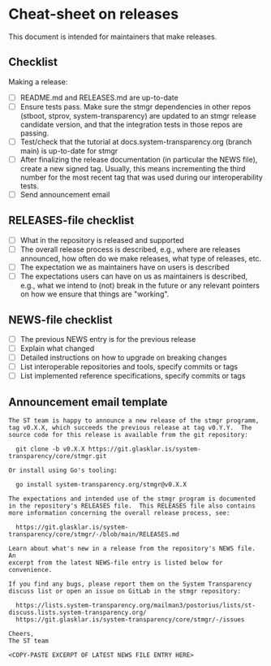 # Cheat-sheet on releases

This document is intended for maintainers that make releases.

## Checklist

Making a release:

  - [ ] README.md and RELEASES.md are up-to-date
  - [ ] Ensure tests pass. Make sure the stmgr dependencies in other
        repos (stboot, stprov, system-transparency) are updated to
        an stmgr release candidate version, and that the integration
        tests in those repos are passing.
  - [ ] Test/check that the tutorial at docs.system-transparency.org
        (branch main) is up-to-date for stmgr
  - [ ] After finalizing the release documentation (in particular the
        NEWS file), create a new signed tag. Usually, this means
        incrementing the third number for the most recent tag that was
        used during our interoperability tests.
  - [ ] Send announcement email

## RELEASES-file checklist

  - [ ] What in the repository is released and supported
  - [ ] The overall release process is described, e.g., where are releases
    announced, how often do we make releases, what type of releases, etc.
  - [ ] The expectation we as maintainers have on users is described
  - [ ] The expectations users can have on us as maintainers is
    described, e.g., what we intend to (not) break in the future or any
    relevant pointers on how we ensure that things are "working".

## NEWS-file checklist

  - [ ] The previous NEWS entry is for the previous release
  - [ ] Explain what changed
  - [ ] Detailed instructions on how to upgrade on breaking changes
  - [ ] List interoperable repositories and tools, specify commits or tags
  - [ ] List implemented reference specifications, specify commits or tags

## Announcement email template

```
The ST team is happy to announce a new release of the stmgr programm,
tag v0.X.X, which succeeds the previous release at tag v0.Y.Y.  The
source code for this release is available from the git repository:

  git clone -b v0.X.X https://git.glasklar.is/system-transparency/core/stmgr.git

Or install using Go's tooling:

  go install system-transparency.org/stmgr@v0.X.X

The expectations and intended use of the stmgr program is documented
in the repository's RELEASES file.  This RELEASES file also contains
more information concerning the overall release process, see:

  https://git.glasklar.is/system-transparency/core/stmgr/-/blob/main/RELEASES.md

Learn about what's new in a release from the repository's NEWS file.  An
excerpt from the latest NEWS-file entry is listed below for convenience.

If you find any bugs, please report them on the System Transparency
discuss list or open an issue on GitLab in the stmgr repository:

  https://lists.system-transparency.org/mailman3/postorius/lists/st-discuss.lists.system-transparency.org/
  https://git.glasklar.is/system-transparency/core/stmgr/-/issues

Cheers,
The ST team

<COPY-PASTE EXCERPT OF LATEST NEWS FILE ENTRY HERE>
```
